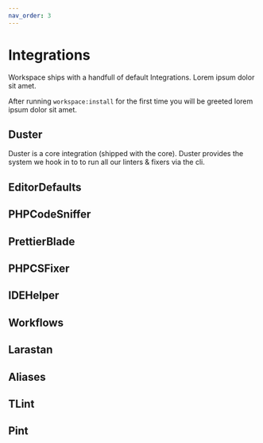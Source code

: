 ```yaml
---
nav_order: 3
---
```


# Integrations

Workspace ships with a handfull of default Integrations. Lorem ipsum dolor sit amet.

After running `workspace:install` for the first time you will be greeted lorem ipsum dolor sit amet.

## Duster

Duster is a core integration (shipped with the core). Duster provides the system we hook in to to run all our linters & fixers via the cli.

## EditorDefaults

## PHPCodeSniffer

## PrettierBlade

## PHPCSFixer

## IDEHelper

## Workflows

## Larastan

## Aliases

## TLint

## Pint
